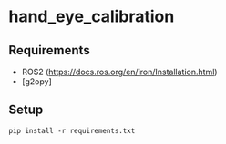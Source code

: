 # hand_eye_calibration

## Requirements
* ROS2 (https://docs.ros.org/en/iron/Installation.html)
* [g2opy]

## Setup
```
pip install -r requirements.txt
```
